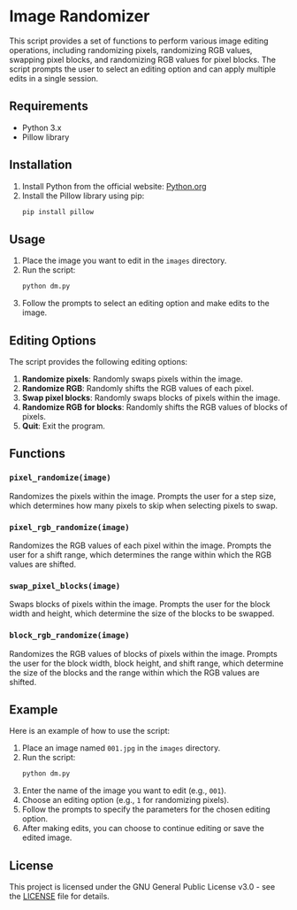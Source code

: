 # Image Randomizer

This script provides a set of functions to perform various image editing operations, including randomizing pixels, randomizing RGB values, swapping pixel blocks, and randomizing RGB values for pixel blocks. The script prompts the user to select an editing option and can apply multiple edits in a single session.

## Requirements

- Python 3.x
- Pillow library

## Installation

1. Install Python from the official website: [Python.org](https://www.python.org/)
2. Install the Pillow library using pip:
    ```bash
    pip install pillow
    ```

## Usage

1. Place the image you want to edit in the `images` directory.
2. Run the script:
    ```bash
    python dm.py
    ```
3. Follow the prompts to select an editing option and make edits to the image.

## Editing Options

The script provides the following editing options:

1. **Randomize pixels**: Randomly swaps pixels within the image.
2. **Randomize RGB**: Randomly shifts the RGB values of each pixel.
3. **Swap pixel blocks**: Randomly swaps blocks of pixels within the image.
4. **Randomize RGB for blocks**: Randomly shifts the RGB values of blocks of pixels.
5. **Quit**: Exit the program.

## Functions

### `pixel_randomize(image)`

Randomizes the pixels within the image. Prompts the user for a step size, which determines how many pixels to skip when selecting pixels to swap.

### `pixel_rgb_randomize(image)`

Randomizes the RGB values of each pixel within the image. Prompts the user for a shift range, which determines the range within which the RGB values are shifted.

### `swap_pixel_blocks(image)`

Swaps blocks of pixels within the image. Prompts the user for the block width and height, which determine the size of the blocks to be swapped.

### `block_rgb_randomize(image)`

Randomizes the RGB values of blocks of pixels within the image. Prompts the user for the block width, block height, and shift range, which determine the size of the blocks and the range within which the RGB values are shifted.

## Example

Here is an example of how to use the script:

1. Place an image named `001.jpg` in the `images` directory.
2. Run the script:
    ```bash
    python dm.py
    ```
3. Enter the name of the image you want to edit (e.g., `001`).
4. Choose an editing option (e.g., `1` for randomizing pixels).
5. Follow the prompts to specify the parameters for the chosen editing option.
6. After making edits, you can choose to continue editing or save the edited image.

## License

This project is licensed under the GNU General Public License v3.0 - see the [LICENSE](LICENSE) file for details.
